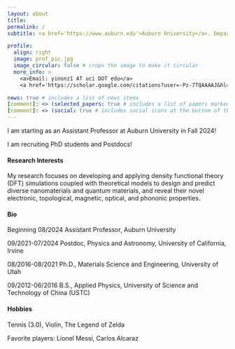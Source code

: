 ```yaml
---
layout: about
title: 
permalink: /
subtitle: <a href='https://www.auburn.edu'>Auburn University</a>. Department of Physics.

profile:
  align: right
  image: prof_pic.jpg
  image_circular: false # crops the image to make it circular
  more_info: >
    <a>Email: yinonz1 AT uci DOT edu</a>
    <a href='https://scholar.google.com/citations?user=-Pz-7TQAAAAJ&hl=en'>Google Scholar</a>

news: true # includes a list of news items
[comment]: <> (selected_papers: true # includes a list of papers marked as "selected={true}")
[comment]: <> (social: true # includes social icons at the bottom of the page)
---
```


<p>I am starting as an Assistant Professor at Auburn University in Fall 2024!</p>
<p>I am recruiting PhD students and Postdocs!</p>

<h4>Research Interests</h4>
My research focuses on developing and applying density functional theory (DFT) simulations coupled with theoretical models to design and predict diverse nanomaterials and quantum materials, and reveal their novel electronic, topological, magnetic, optical, and phononic properties.

<h4>Bio</h4>
<p>Beginning 08/2024 Assistant Professor, Auburn University</p>
<p>09/2021-07/2024 Postdoc, Physics and Astronomy, University of California, Irvine</p>
<p>08/2016-08/2021 Ph.D., Materials Science and Engineering, University of Utah</p>
<p>09/2012-06/2016 B.S., Applied Physics, University of Science and Technology of China (USTC)</p>

<h4>Hobbies</h4>
<p>Tennis (3.0), Violin, The Legend of Zelda</p>
<p>Favorite players: Lionel Messi, Carlos Alcaraz</p>
